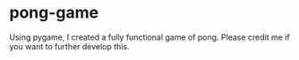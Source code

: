 # pong-game
Using pygame, I created a fully functional game of pong. Please credit me if you want to further develop this.
